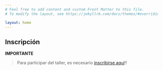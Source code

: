 ```yaml
---
# Feel free to add content and custom Front Matter to this file.
# To modify the layout, see https://jekyllrb.com/docs/themes/#overriding-theme-defaults

layout: home
---
```



## Inscripción

__IMPORTANTE__

> Para participar del taller, es necesario [inscribirse aquí](https://docs.google.com/forms/d/e/1FAIpQLSd1WZn_3gMY4NPtaCgEQ0wUQ-Y7_YWIbLIQMe8TFWp68_xA_Q/viewform)!!
